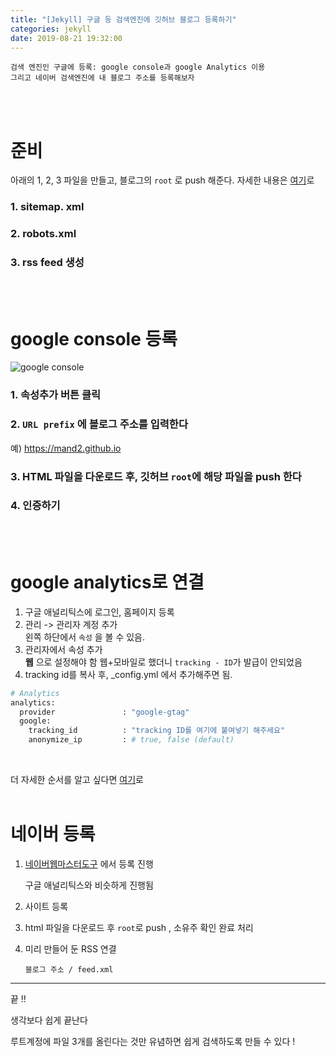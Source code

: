 ```yaml
---
title: "[Jekyll] 구글 등 검색엔진에 깃허브 블로그 등록하기"
categories: jekyll
date: 2019-08-21 19:32:00
---
```


```
검색 엔진인 구글에 등록: google console과 google Analytics 이용
그리고 네이버 검색엔진에 내 블로그 주소를 등록해보자
```

<br><br>

# 준비
아래의 1, 2, 3 파일을 만들고, 블로그의 `root` 로 push 해준다. 자세한 내용은 [여기](http://jinyongjeong.github.io/2017/01/13/blog_make_searched/)로
### 1. sitemap. xml 

### 2. robots.xml

### 3. rss feed 생성

<br><br>

# google console 등록

![google console](https://mand2.github.io/assets/images/jekyll-1/1.JPG)

### 1. 속성추가 버튼 클릭

### 2. `URL prefix` 에 블로그 주소를 입력한다  
   예) https://mand2.github.io

### 3. HTML 파일을 다운로드 후, 깃허브 `root`에 해당 파일을 push 한다

### 4. 인증하기
<br><br>

# google analytics로 연결

1. 구글 애널리틱스에 로그인, 홈페이지 등록
2. 관리 -> 관리자 계정 추가  
   왼쪽 하단에서 `속성` 을 볼 수 있음.
3. 관리자에서 속성 추가   
   **웹** 으로 설정해야 함  웹+모바일로 했더니 `tracking - ID`가 발급이 안되었음
4. tracking id를 복사 후, _config.yml 에서 추가해주면 됨.

```ruby
# Analytics
analytics:
  provider               : "google-gtag" 
  google:
    tracking_id          : "tracking ID를 여기에 붙여넣기 해주세요"
    anonymize_ip         : # true, false (default)
```

<br>

더 자세한 순서를 알고 싶다면 [여기](https://devinlife.com/howto%20github%20pages/google-search-console-and-analytics/)로 <br><br>

# 네이버 등록

1. [네이버웹마스터도구](https://webmastertool.naver.com)  에서 등록 진행  

   구글 애널리틱스와 비슷하게 진행됨

2. 사이트 등록

3. html 파일을 다운로드 후 `root`로 push , 소유주 확인 완료 처리

4. 미리 만들어 둔 RSS 연결

   `블로그 주소 / feed.xml`



-------

끝 !! 

생각보다 쉽게 끝난다 

루트계정에 파일 3개를 올린다는 것만 유념하면 쉽게 검색하도록 만들 수 있다 !

<br><br>







